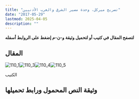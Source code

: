 ```yaml
---
title: "تصريح ميركل، وحدة مصير الشرق والغرب الأدنيين"
date: "2017-05-29"
lastmod: 2025-04-05
description: ""
---
```

**لتصفح المقال في كتيب أو لتحميل وثيقة و-ن-م إضغط على الروابط أسفله**

## المقال

![110_1](https://abouyaarebmarzouki.wordpress.com/wp-content/uploads/2017/05/110_114.png?w=648)![110_3](https://abouyaarebmarzouki.wordpress.com/wp-content/uploads/2017/05/110_316.png?w=648)![110_4](https://abouyaarebmarzouki.wordpress.com/wp-content/uploads/2017/05/110_415.png?w=648)![110_5](https://abouyaarebmarzouki.wordpress.com/wp-content/uploads/2017/05/110_514.png?w=648)

الكتيب

## وثيقة النص المحمول ورابط تحميلها

###

